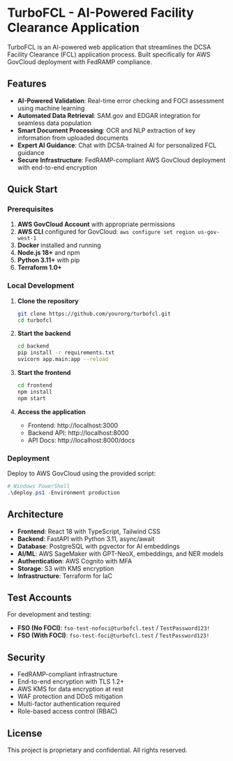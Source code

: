 # TurboFCL - AI-Powered Facility Clearance Application

TurboFCL is an AI-powered web application that streamlines the DCSA Facility Clearance (FCL) application process. Built specifically for AWS GovCloud deployment with FedRAMP compliance.

## Features

- **AI-Powered Validation**: Real-time error checking and FOCI assessment using machine learning
- **Automated Data Retrieval**: SAM.gov and EDGAR integration for seamless data population  
- **Smart Document Processing**: OCR and NLP extraction of key information from uploaded documents
- **Expert AI Guidance**: Chat with DCSA-trained AI for personalized FCL guidance
- **Secure Infrastructure**: FedRAMP-compliant AWS GovCloud deployment with end-to-end encryption

## Quick Start

### Prerequisites

1. **AWS GovCloud Account** with appropriate permissions
2. **AWS CLI** configured for GovCloud: `aws configure set region us-gov-west-1`
3. **Docker** installed and running
4. **Node.js 18+** and npm
5. **Python 3.11+** with pip
6. **Terraform 1.0+**

### Local Development

1. **Clone the repository**
   ```bash
   git clone https://github.com/yourorg/turbofcl.git
   cd turbofcl
   ```

2. **Start the backend**
   ```bash
   cd backend
   pip install -r requirements.txt
   uvicorn app.main:app --reload
   ```

3. **Start the frontend**
   ```bash
   cd frontend
   npm install
   npm start
   ```

4. **Access the application**
   - Frontend: http://localhost:3000
   - Backend API: http://localhost:8000
   - API Docs: http://localhost:8000/docs

### Deployment

Deploy to AWS GovCloud using the provided script:

```powershell
# Windows PowerShell
.\deploy.ps1 -Environment production
```

## Architecture

- **Frontend**: React 18 with TypeScript, Tailwind CSS
- **Backend**: FastAPI with Python 3.11, async/await
- **Database**: PostgreSQL with pgvector for AI embeddings
- **AI/ML**: AWS SageMaker with GPT-NeoX, embeddings, and NER models
- **Authentication**: AWS Cognito with MFA
- **Storage**: S3 with KMS encryption
- **Infrastructure**: Terraform for IaC

## Test Accounts

For development and testing:

- **FSO (No FOCI)**: `fso-test-nofoci@turbofcl.test` / `TestPassword123!`
- **FSO (With FOCI)**: `fso-test-foci@turbofcl.test` / `TestPassword123!`

## Security

- FedRAMP-compliant infrastructure
- End-to-end encryption with TLS 1.2+
- AWS KMS for data encryption at rest
- WAF protection and DDoS mitigation
- Multi-factor authentication required
- Role-based access control (RBAC)

## License

This project is proprietary and confidential. All rights reserved.